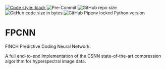 [![Code style: black](https://img.shields.io/badge/code%20style-black-000000.svg)](https://github.com/psf/black)
![Pre-Commit](https://img.shields.io/badge/pre--commit-enabled-brightgreen?logo=pre-commit&logoColor=white)
![GitHub repo size](https://img.shields.io/github/repo-size/DM1122/fpcnn)
![GitHub code size in bytes](https://img.shields.io/github/languages/code-size/DM1122/fpcnn)
![GitHub Pipenv locked Python version](https://img.shields.io/github/pipenv/locked/python-version/DM1122/fpcnn)

# FPCNN
FINCH Predictive Coding Neural Network. 

A full end-to-end implementation of the CSNN state-of-the-art compression algorithm for hyperspectral image data.
